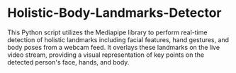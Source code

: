 # Holistic-Body-Landmarks-Detector
This Python script utilizes the Mediapipe library to perform real-time detection of holistic landmarks including facial features, hand gestures, and body poses from a webcam feed. It overlays these landmarks on the live video stream, providing a visual representation of key points on the detected person's face, hands, and body.

